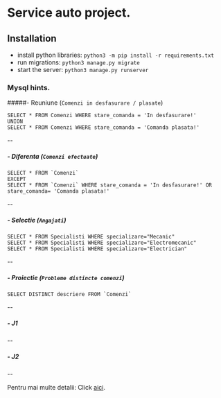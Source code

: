 # Service auto project.

## Installation
- install python libraries: `python3 -m pip install -r requirements.txt `
- run migrations: `python3 manage.py migrate`
- start the server: `python3 manage.py runserver`


### Mysql hints.

#####- Reuniune  (`Comenzi in desfasurare / plasate`)
  
    SELECT * FROM Comenzi WHERE stare_comanda = 'In desfasurare!'  
    UNION  
    SELECT * FROM Comenzi WHERE stare_comanda = 'Comanda plasata!'
        
-- 
##### - Diferenta (`Comenzi efectuate`)
    SELECT * FROM `Comenzi`
    EXCEPT
    SELECT * FROM `Comenzi` WHERE stare_comanda = 'In desfasurare!' OR stare_comanda= 'Comanda plasata!'

    
-- 
##### - Selectie (`Angajati`)  
    SELECT * FROM Specialisti WHERE specializare="Mecanic"  
    SELECT * FROM Specialisti WHERE specializare="Electromecanic"  
    SELECT * FROM Specialisti WHERE specializare="Electrician"
    
-- 
##### - Proiectie (`Probleme distincte comenzi`)
    SELECT DISTINCT descriere FROM `Comenzi`  
      
-- 
##### - J1  
    
-- 

##### - J2  
    
-- 



Pentru mai multe detalii: Click [aici](https://github.com/Elisei123/sgbd_proiect_service_auto/blob/master/web_interface/views.py).
